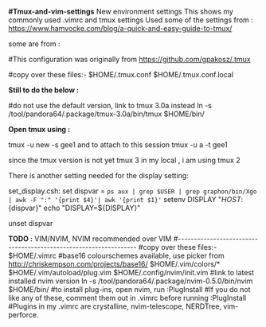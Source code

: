 **#Tmux-and-vim-settings**
New environment settings
This shows my commonly used .vimrc and tmux settings
Used some of the settings from :
https://www.hamvocke.com/blog/a-quick-and-easy-guide-to-tmux/

some are from :

#This configuration was originally from https://github.com/gpakosz/.tmux

#copy over these files:-
$HOME/.tmux.conf
$HOME/.tmux.conf.local

**Still to do the below :**


#do not use the default version, link to tmux 3.0a instead
ln -s /tool/pandora64/.package/tmux-3.0a/bin/tmux $HOME/bin/


**Open tmux using :**


tmux -u new -s gee1
and to attach to this session
 tmux -u a -t gee1
 
since the tmux version is not yet tmux 3 in my local , i am using tmux 2
 
There is another setting needed for the display setting:


set_display.csh:
set dispvar =  `ps aux | grep $USER | grep graphon/bin/Xgo | awk -F ":" '{print $4}'| awk '{print $1}'`
setenv DISPLAY "${HOST}:${dispvar}"
echo "DISPLAY=${DISPLAY}"

unset dispvar

**TODO :**
 VIM/NVIM, NVIM recommended over VIM
#-----------------------------------------------------------------
#copy over these files:-
$HOME/.vimrc
#base16 colourschemes available, use picker from http://chriskempson.com/projects/base16/
$HOME/.vim/colors/*
$HOME/.vim/autoload/plug.vim
$HOME/.config/nvim/init.vim
#link to latest installed nvim version
ln -s /tool/pandora64/.package/nvim-0.5.0/bin/nvim $HOME/bin/
#to install plug-ins, open nvim, run :PlugInstall
#If you do not like any of these, comment them out in .vimrc before running :PlugInstall
#Plugins in my .vimrc are crystalline, nvim-telescope, NERDTree, vim-perforce.



